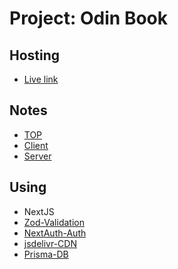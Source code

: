 # Project: Odin Book

## Hosting

- [Live link]()

## Notes

- [TOP](./top.md)
- [Client](./client/index.md)
- [Server](./server/index.md)

## Using

- NextJS
- [Zod-Validation](https://zod.dev/)
- [NextAuth-Auth](https://next-auth.js.org/)
- [jsdelivr-CDN](https://github.com/jsdelivr/jsdelivr)
- [Prisma-DB](https://www.prisma.io/)
